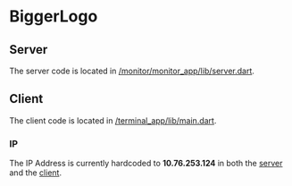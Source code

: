 # BiggerLogo

## Server
The server code is located in [/monitor/monitor_app/lib/server.dart](https://github.com/2d-inc/BiggerLogo/blob/master/monitor/monitor_app/lib/server.dart).

## Client
The client code is located in [/terminal_app/lib/main.dart](https://github.com/2d-inc/BiggerLogo/blob/master/terminal_app/lib/main.dart).

### IP
The IP Address is currently hardcoded to **10.76.253.124** in both the [server](https://github.com/2d-inc/BiggerLogo/blob/620c29aee3c7af9f455af45cd47c00e030567de1/monitor/monitor_app/lib/server.dart#L365) and the [client](https://github.com/2d-inc/BiggerLogo/blob/620c29aee3c7af9f455af45cd47c00e030567de1/terminal_app/lib/main.dart#L502).
